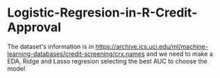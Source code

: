 # Logistic-Regresion-in-R-Credit-Approval
The dataset's information is in https://archive.ics.uci.edu/ml/machine-learning-databases/credit-screening/crx.names and we need to make a EDA, Ridge and Lasso regresion selecting the best AUC to choose the model
